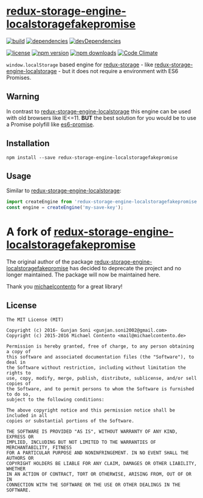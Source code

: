 # [redux-storage-engine-localstoragefakepromise][]

[![build](https://travis-ci.org/michaelcontento/redux-storage-engine-localstoragefakepromise.svg?branch=master)](https://travis-ci.org/michaelcontento/redux-storage-engine-localstoragefakepromise)
[![dependencies](https://david-dm.org/michaelcontento/redux-storage-engine-localstoragefakepromise.svg)](https://david-dm.org/michaelcontento/redux-storage-engine-localstoragefakepromise)
[![devDependencies](https://david-dm.org/michaelcontento/redux-storage-engine-localstoragefakepromise/dev-status.svg)](https://david-dm.org/michaelcontento/redux-storage-engine-localstoragefakepromise#info=devDependencies)

[![license](https://img.shields.io/npm/l/redux-storage-engine-localstoragefakepromise.svg?style=flat-square)](https://www.npmjs.com/package/redux-storage-engine-localstoragefakepromise)
[![npm version](https://img.shields.io/npm/v/redux-storage-engine-localstoragefakepromise.svg?style=flat-square)](https://www.npmjs.com/package/redux-storage-engine-localstoragefakepromise)
[![npm downloads](https://img.shields.io/npm/dm/redux-storage-engine-localstoragefakepromise.svg?style=flat-square)](https://www.npmjs.com/package/redux-storage-engine-localstoragefakepromise)
[![Code Climate](https://codeclimate.com/github/michaelcontento/redux-storage-engine-localstoragefakepromise/badges/gpa.svg)](https://codeclimate.com/github/michaelcontento/redux-storage-engine-localstoragefakepromise)

`window.localStorage` based engine for [redux-storage][] - like
[redux-storage-engine-localstorage][] - but it does not require a environment
with ES6 Promises.

## Warning

In contrast to [redux-storage-engine-localstorage][] this engine can be used
with old browsers like IE<=11. **BUT** the best solution for you would be to
use a Promise polyfill like [es6-promise][].

## Installation

    npm install --save redux-storage-engine-localstoragefakepromise

## Usage

Similar to [redux-storage-engine-localstorage][]:

```js
import createEngine from 'redux-storage-engine-localstoragefakepromise';
const engine = createEngine('my-save-key');
```

# A fork of [redux-storage-engine-localstoragefakepromise](https://github.com/michaelcontento/redux-storage-engine-localstoragefakepromise)

The original author of the package [redux-storage-engine-localstoragefakepromise](https://github.com/michaelcontento/redux-storage-engine-localstoragefakepromise) has decided to deprecate the project and no longer maintained. The package will now be maintained here.

Thank you [michaelcontento](https://github.com/michaelcontento) for a great library!

## License

    The MIT License (MIT)

    Copyright (c) 2016- Gunjan Soni <gunjan.soni2002@gmail.com> 
    Copyright (c) 2015-2016 Michael Contento <mail@michaelcontento.de> 

    Permission is hereby granted, free of charge, to any person obtaining a copy of
    this software and associated documentation files (the "Software"), to deal in
    the Software without restriction, including without limitation the rights to
    use, copy, modify, merge, publish, distribute, sublicense, and/or sell copies of
    the Software, and to permit persons to whom the Software is furnished to do so,
    subject to the following conditions:

    The above copyright notice and this permission notice shall be included in all
    copies or substantial portions of the Software.

    THE SOFTWARE IS PROVIDED "AS IS", WITHOUT WARRANTY OF ANY KIND, EXPRESS OR
    IMPLIED, INCLUDING BUT NOT LIMITED TO THE WARRANTIES OF MERCHANTABILITY, FITNESS
    FOR A PARTICULAR PURPOSE AND NONINFRINGEMENT. IN NO EVENT SHALL THE AUTHORS OR
    COPYRIGHT HOLDERS BE LIABLE FOR ANY CLAIM, DAMAGES OR OTHER LIABILITY, WHETHER
    IN AN ACTION OF CONTRACT, TORT OR OTHERWISE, ARISING FROM, OUT OF OR IN
    CONNECTION WITH THE SOFTWARE OR THE USE OR OTHER DEALINGS IN THE SOFTWARE.

  [redux-storage]: https://github.com/react-stack/redux-storage
  [redux-storage-engine-localstorage]: https://github.com/react-stack/redux-storage-engine-localstorage
  [redux-storage-engine-localstoragefakepromise]: https://github.com/react-stack/redux-storage-engine-localstoragefakepromise
  [es6-promise]: https://www.npmjs.com/package/es6-promise

